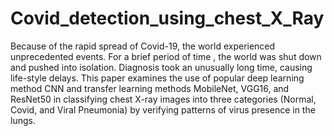 # Covid_detection_using_chest_X_Ray
Because of the rapid spread of Covid-19, the world experienced unprecedented events. For a brief period of time , the world was shut down and pushed into isolation. Diagnosis took an unusually long time, causing life-style delays. This paper examines the use of popular deep learning method CNN and transfer learning methods MobileNet, VGG16, and ResNet50 in classifying chest X-ray images into three categories (Normal, Covid, and Viral Pneumonia) by verifying patterns of virus presence in the lungs.
